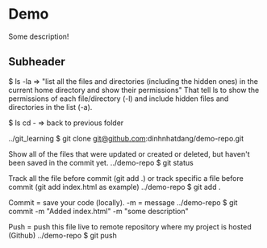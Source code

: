 # Demo

Some description!

## Subheader

$ ls -la => "list all the files and directories (including the hidden ones) in the current home directory and show their permissions"
That tell ls to show the permissions of each file/directory (-l) and include hidden files and directories in the list (-a).

$ ls cd - => back to previous folder

../git_learning
$ git clone git@github.com:dinhnhatdang/demo-repo.git

Show all of the files that were updated or created or deleted, but haven't been saved in the commit yet.
../demo-repo
$ git status

Track all the file before commit (git add .) or track specific a file before commit (git add index.html as example)
../demo-repo
$ git add .

Commit = save your code (locally). -m = message
../demo-repo
$ git commit -m "Added index.html" -m "some description"

Push = push this file live to remote repository where my project is hosted (Github)
../demo-repo
$ git push
